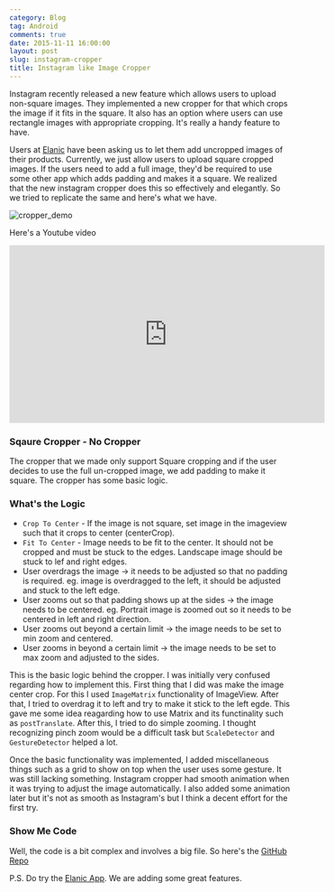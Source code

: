 ```yaml
---
category: Blog
tag: Android
comments: true
date: 2015-11-11 16:00:00
layout: post
slug: instagram-cropper
title: Instagram like Image Cropper
---
```


Instagram recently released a new feature which allows users to upload non-square images. They implemented a new cropper for that which crops the image if it fits in the square. It also has an option where users can use rectangle images with appropriate cropping. It's really a handy feature to have.

Users at [Elanic](http://elanic.in/) have been asking us to let them add uncropped images of their products. Currently, we just allow users to upload square cropped images. If the users need to add a full image, they'd be required to use some other app which adds padding and makes it a square. We realized that the new instagram cropper does this so effectively and elegantly. So we tried to replicate the same and here's what we have.

![cropper_demo](https://raw.githubusercontent.com/jayrambhia/CropperNoCropper/master/art/demo1.gif)

Here's a Youtube video

<iframe width="560" height="315" src="https://www.youtube.com/embed/OoYSt2vtdNs" frameborder="0" allowfullscreen></iframe>


### Sqaure Cropper - No Cropper

The cropper that we made only support Square cropping and if the user decides to use the full un-cropped image, we add padding to make it square. The cropper has some basic logic.

### What's the Logic

 - `Crop To Center` - If the image is not square, set image in the imageview such that it crops to center (centerCrop).
 - `Fit To Center` - Image needs to be fit to the center. It should not be cropped and must be stuck to the edges. Landscape image should be stuck to lef and right edges.
 - User overdrags the image -> it needs to be adjusted so that no padding is required. eg. image is overdragged to the left, it should be adjusted and stuck to the left edge.
 - User zooms out so that padding shows up at the sides -> the image needs to be centered. eg. Portrait image is zoomed out so it needs to be centered in left and right direction.
 - User zooms out beyond a certain limit -> the image needs to be set to min zoom and centered.
 - User zooms in beyond a certain limit -> the image needs to be set to max zoom and adjusted to the sides.

This is the basic logic behind the cropper. I was initially very confused regarding how to implement this. First thing that I did was make the image center crop. For this I used `ImageMatrix` functionality of ImageView. After that, I tried to overdrag it to left and try to make it stick to the left egde. This gave me some idea reagarding how to use Matrix and its functinality such as `postTranslate`. After this, I tried to do simple zooming. I thought recognizing pinch zoom would be a difficult task but `ScaleDetector` and `GestureDetector` helped a lot.

Once the basic functionality was implemented, I added miscellaneous things such as a grid to show on top when the user uses some gesture. It was still lacking something. Instagram cropper had smooth animation when it was trying to adjust the image automatically. I also added some animation later but it's not as smooth as Instagram's but I think a decent effort for the first try.

### Show Me Code

Well, the code is a bit complex and involves a big file. So here's the [GitHub Repo](https://github.com/jayrambhia/CropperNoCropper)

P.S. Do try the [Elanic App](https://play.google.com/store/apps/details?id=in.elanic.app). We are adding some great features.
